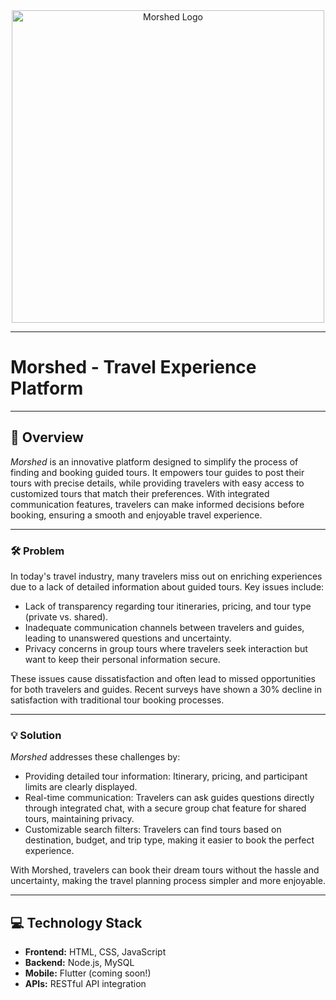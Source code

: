 <div align="center">
  <img src=""C:\Users\wexa0\Downloads\Morshed-logo.png"" alt="Morshed Logo" width="500" height="auto">
</div>

---

# Morshed - Travel Experience Platform
---

## 📘 Overview
*Morshed* is an innovative platform designed to simplify the process of finding and booking guided tours. It empowers tour guides to post their tours with precise details, while providing travelers with easy access to customized tours that match their preferences. With integrated communication features, travelers can make informed decisions before booking, ensuring a smooth and enjoyable travel experience.</p>

---

### 🛠️ Problem
In today's travel industry, many travelers miss out on enriching experiences due to a lack of detailed information about guided tours. Key issues include:
        
- Lack of transparency regarding tour itineraries, pricing, and tour type (private vs. shared).
- Inadequate communication channels between travelers and guides, leading to unanswered questions and uncertainty.
- Privacy concerns in group tours where travelers seek interaction but want to keep their personal information secure.

These issues cause dissatisfaction and often lead to missed opportunities for both travelers and guides. Recent surveys have shown a 30% decline in satisfaction with traditional tour booking processes.

---
### 💡 Solution
*Morshed* addresses these challenges by:

- Providing detailed tour information: Itinerary, pricing, and participant limits are clearly displayed.
- Real-time communication: Travelers can ask guides questions directly through integrated chat, with a secure group chat feature for shared tours, maintaining privacy.
- Customizable search filters: Travelers can find tours based on destination, budget, and trip type, making it easier to book the perfect experience.

With Morshed, travelers can book their dream tours without the hassle and uncertainty, making the travel planning process simpler and more enjoyable.

---

## 💻 Technology Stack
- **Frontend:** HTML, CSS, JavaScript
- **Backend:** Node.js, MySQL
- **Mobile:** Flutter (coming soon!)
- **APIs:** RESTful API integration

